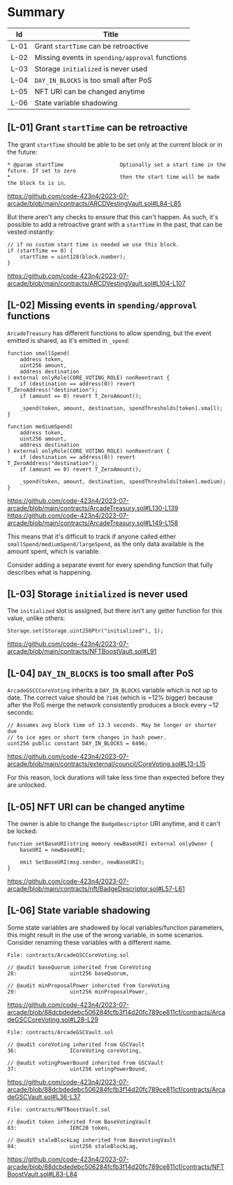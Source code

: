 # Summary

| Id   | Title                                           |
|------|-------------------------------------------------|
| L-01 | Grant `startTime` can be retroactive            |
| L-02 | Missing events in `spending/approval` functions |
| L-03 | Storage `initialized` is never used             |
| L-04 | `DAY_IN_BLOCKS` is too small after PoS          |
| L-05 | NFT URI can be changed anytime                  |
| L-06 | State variable shadowing                        |


## [L-01] Grant `startTime` can be retroactive

The grant `startTime` should be able to be set only at the current block or in the future:

```solidity
* @param startTime                  Optionally set a start time in the future. If set to zero
*                                   then the start time will be made the block tx is in.
```
https://github.com/code-423n4/2023-07-arcade/blob/main/contracts/ARCDVestingVault.sol#L84-L85

But there aren't any checks to ensure that this can't happen. As such, it's possible to add a retroactive grant with a `startTime` in the past, that can be vested instantly:

```solidity
// if no custom start time is needed we use this block.
if (startTime == 0) {
    startTime = uint128(block.number);
}
```

https://github.com/code-423n4/2023-07-arcade/blob/main/contracts/ARCDVestingVault.sol#L104-L107

## [L-02] Missing events in `spending/approval` functions

`ArcadeTreasury` has different functions to allow spending, but the event emitted is shared, as it's emitted in `_spend`:

```solidity
function smallSpend(
    address token,
    uint256 amount,
    address destination
) external onlyRole(CORE_VOTING_ROLE) nonReentrant {
    if (destination == address(0)) revert T_ZeroAddress("destination");
    if (amount == 0) revert T_ZeroAmount();

    _spend(token, amount, destination, spendThresholds[token].small);
}

function mediumSpend(
    address token,
    uint256 amount,
    address destination
) external onlyRole(CORE_VOTING_ROLE) nonReentrant {
    if (destination == address(0)) revert T_ZeroAddress("destination");
    if (amount == 0) revert T_ZeroAmount();

    _spend(token, amount, destination, spendThresholds[token].medium);
}
```

https://github.com/code-423n4/2023-07-arcade/blob/main/contracts/ArcadeTreasury.sol#L130-L139
https://github.com/code-423n4/2023-07-arcade/blob/main/contracts/ArcadeTreasury.sol#L149-L158

This means that it's difficult to track if anyone called either `smallSpend/mediumSpend/largeSpend`, as the only data available is the amount spent, which is variable.

Consider adding a separate event for every spending function that fully describes what is happening.

## [L-03] Storage `initialized` is never used

The `initialized` slot is assigned, but there isn't any getter function for this value, unlike others:

```solidity
Storage.set(Storage.uint256Ptr("initialized"), 1);
```
https://github.com/code-423n4/2023-07-arcade/blob/main/contracts/NFTBoostVault.sol#L91

## [L-04] `DAY_IN_BLOCKS` is too small after PoS

`ArcadeGSCCCoreVoting` inherits a `DAY_IN_BLOCKS` variable which is not up to date. The correct value should be `7148` (which is ~12% bigger) because after the PoS merge the network consistently produces a block every ~12 seconds:

```solidity
// Assumes avg block time of 13.3 seconds. May be longer or shorter due
// to ice ages or short term changes in hash power.
uint256 public constant DAY_IN_BLOCKS = 6496;
```
https://github.com/code-423n4/2023-07-arcade/blob/main/contracts/external/council/CoreVoting.sol#L13-L15

For this reason, lock durations will take less time than expected before they are unlocked.

## [L-05] NFT URI can be changed anytime

The owner is able to change the `BadgeDescriptor` URI anytime, and it can't be locked:

```solidity
function setBaseURI(string memory newBaseURI) external onlyOwner {
    baseURI = newBaseURI;

    emit SetBaseURI(msg.sender, newBaseURI);
}
```
https://github.com/code-423n4/2023-07-arcade/blob/main/contracts/nft/BadgeDescriptor.sol#L57-L61

## [L-06] State variable shadowing

Some state variables are shadowed by local variables/function parameters, this might result in the use of the wrong variable, in some scenarios. Consider renaming these variables with a different name.

```solidity
File: contracts/ArcadeGSCCoreVoting.sol

// @audit baseQuorum inherited from CoreVoting
28: 		        uint256 baseQuorum,

// @audit minProposalPower inherited from CoreVoting
29: 		        uint256 minProposalPower,
```
https://github.com/code-423n4/2023-07-arcade/blob/88dcbdedebc506284fcfb3f14d20fc789ce811cf/contracts/ArcadeGSCCoreVoting.sol#L28-L29


```solidity
File: contracts/ArcadeGSCVault.sol

// @audit coreVoting inherited from GSCVault
36: 		        ICoreVoting coreVoting,

// @audit votingPowerBound inherited from GSCVault
37: 		        uint256 votingPowerBound,
```
https://github.com/code-423n4/2023-07-arcade/blob/88dcbdedebc506284fcfb3f14d20fc789ce811cf/contracts/ArcadeGSCVault.sol#L36-L37

```solidity
File: contracts/NFTBoostVault.sol

// @audit token inherited from BaseVotingVault
83: 		        IERC20 token,

// @audit staleBlockLag inherited from BaseVotingVault
84: 		        uint256 staleBlockLag,
```
https://github.com/code-423n4/2023-07-arcade/blob/88dcbdedebc506284fcfb3f14d20fc789ce811cf/contracts/NFTBoostVault.sol#L83-L84